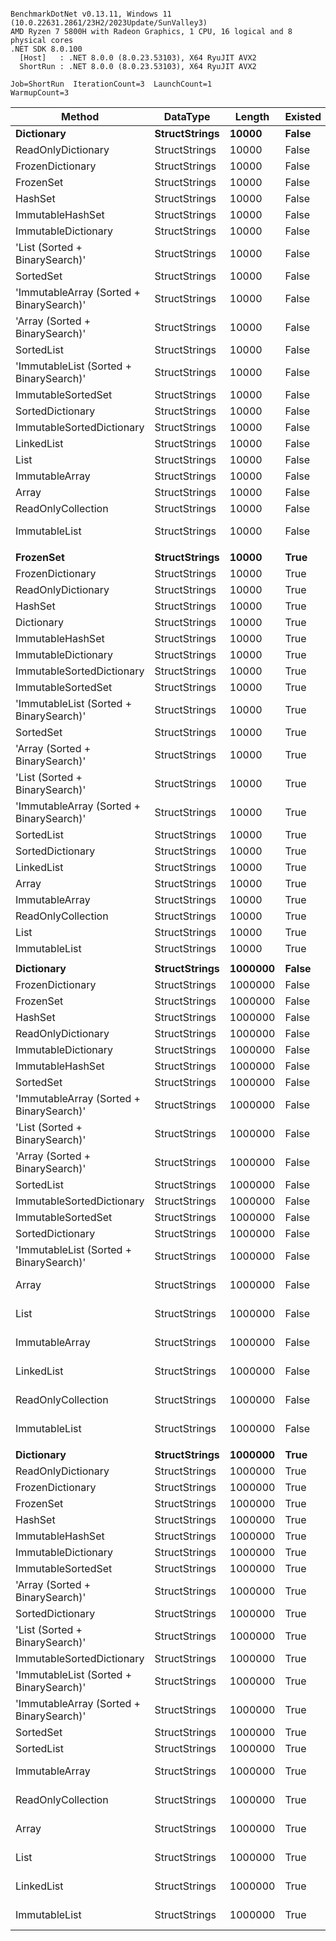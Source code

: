 ```

BenchmarkDotNet v0.13.11, Windows 11 (10.0.22631.2861/23H2/2023Update/SunValley3)
AMD Ryzen 7 5800H with Radeon Graphics, 1 CPU, 16 logical and 8 physical cores
.NET SDK 8.0.100
  [Host]   : .NET 8.0.0 (8.0.23.53103), X64 RyuJIT AVX2
  ShortRun : .NET 8.0.0 (8.0.23.53103), X64 RyuJIT AVX2

Job=ShortRun  IterationCount=3  LaunchCount=1  
WarmupCount=3  

```
| Method                                   | DataType      | Length  | Existed | Mean              | Error             | StdDev           | Allocated   |
|----------------------------------------- |-------------- |-------- |-------- |------------------:|------------------:|-----------------:|------------:|
| **Dictionary**                               | **StructStrings** | **10000**   | **False**   |          **58.18 ns** |          **2.617 ns** |         **0.143 ns** |        **40 B** |
| ReadOnlyDictionary                       | StructStrings | 10000   | False   |          58.99 ns |          7.101 ns |         0.389 ns |        40 B |
| FrozenDictionary                         | StructStrings | 10000   | False   |          59.53 ns |          3.204 ns |         0.176 ns |        40 B |
| FrozenSet                                | StructStrings | 10000   | False   |          60.02 ns |          3.396 ns |         0.186 ns |        40 B |
| HashSet                                  | StructStrings | 10000   | False   |          62.35 ns |          4.048 ns |         0.222 ns |        40 B |
| ImmutableHashSet                         | StructStrings | 10000   | False   |          73.74 ns |         11.782 ns |         0.646 ns |        40 B |
| ImmutableDictionary                      | StructStrings | 10000   | False   |          74.69 ns |          9.544 ns |         0.523 ns |        40 B |
| &#39;List (Sorted + BinarySearch)&#39;           | StructStrings | 10000   | False   |         392.17 ns |         25.084 ns |         1.375 ns |           - |
| SortedSet                                | StructStrings | 10000   | False   |         393.58 ns |         26.626 ns |         1.459 ns |           - |
| &#39;ImmutableArray (Sorted + BinarySearch)&#39; | StructStrings | 10000   | False   |         394.50 ns |         77.660 ns |         4.257 ns |           - |
| &#39;Array (Sorted + BinarySearch)&#39;          | StructStrings | 10000   | False   |         395.28 ns |         63.731 ns |         3.493 ns |           - |
| SortedList                               | StructStrings | 10000   | False   |         400.79 ns |         64.010 ns |         3.509 ns |        40 B |
| &#39;ImmutableList (Sorted + BinarySearch)&#39;  | StructStrings | 10000   | False   |         407.51 ns |         12.131 ns |         0.665 ns |           - |
| ImmutableSortedSet                       | StructStrings | 10000   | False   |         411.06 ns |         26.543 ns |         1.455 ns |           - |
| SortedDictionary                         | StructStrings | 10000   | False   |         420.32 ns |        142.980 ns |         7.837 ns |        40 B |
| ImmutableSortedDictionary                | StructStrings | 10000   | False   |         429.16 ns |        295.638 ns |        16.205 ns |           - |
| LinkedList                               | StructStrings | 10000   | False   |     923,584.85 ns |     70,025.948 ns |     3,838.358 ns |   1280003 B |
| List                                     | StructStrings | 10000   | False   |     936,486.72 ns |    117,985.425 ns |     6,467.179 ns |   1280002 B |
| ImmutableArray                           | StructStrings | 10000   | False   |     939,787.70 ns |    127,424.432 ns |     6,984.563 ns |   1280002 B |
| Array                                    | StructStrings | 10000   | False   |     948,617.38 ns |    132,125.490 ns |     7,242.244 ns |   1280001 B |
| ReadOnlyCollection                       | StructStrings | 10000   | False   |     956,563.87 ns |     55,718.622 ns |     3,054.126 ns |   1280002 B |
| ImmutableList                            | StructStrings | 10000   | False   |   1,080,233.12 ns |    177,798.487 ns |     9,745.735 ns |   1280003 B |
|                                          |               |         |         |                   |                   |                  |             |
| **FrozenSet**                                | **StructStrings** | **10000**   | **True**    |         **236.20 ns** |         **12.223 ns** |         **0.670 ns** |       **168 B** |
| FrozenDictionary                         | StructStrings | 10000   | True    |         240.67 ns |         29.735 ns |         1.630 ns |       168 B |
| ReadOnlyDictionary                       | StructStrings | 10000   | True    |         247.83 ns |         18.418 ns |         1.010 ns |       168 B |
| HashSet                                  | StructStrings | 10000   | True    |         248.98 ns |         26.253 ns |         1.439 ns |       168 B |
| Dictionary                               | StructStrings | 10000   | True    |         249.85 ns |         19.088 ns |         1.046 ns |       168 B |
| ImmutableHashSet                         | StructStrings | 10000   | True    |         257.88 ns |         29.801 ns |         1.633 ns |       168 B |
| ImmutableDictionary                      | StructStrings | 10000   | True    |         277.76 ns |        108.753 ns |         5.961 ns |       168 B |
| ImmutableSortedDictionary                | StructStrings | 10000   | True    |         329.60 ns |          6.342 ns |         0.348 ns |           - |
| ImmutableSortedSet                       | StructStrings | 10000   | True    |         331.51 ns |         29.665 ns |         1.626 ns |           - |
| &#39;ImmutableList (Sorted + BinarySearch)&#39;  | StructStrings | 10000   | True    |         337.00 ns |          8.975 ns |         0.492 ns |           - |
| SortedSet                                | StructStrings | 10000   | True    |         338.92 ns |         25.004 ns |         1.371 ns |           - |
| &#39;Array (Sorted + BinarySearch)&#39;          | StructStrings | 10000   | True    |         347.39 ns |         25.173 ns |         1.380 ns |           - |
| &#39;List (Sorted + BinarySearch)&#39;           | StructStrings | 10000   | True    |         349.13 ns |          8.212 ns |         0.450 ns |           - |
| &#39;ImmutableArray (Sorted + BinarySearch)&#39; | StructStrings | 10000   | True    |         349.52 ns |         26.747 ns |         1.466 ns |           - |
| SortedList                               | StructStrings | 10000   | True    |         361.94 ns |         10.766 ns |         0.590 ns |        40 B |
| SortedDictionary                         | StructStrings | 10000   | True    |         365.96 ns |         68.821 ns |         3.772 ns |        40 B |
| LinkedList                               | StructStrings | 10000   | True    |     355,497.22 ns |     14,179.580 ns |       777.231 ns |    499857 B |
| Array                                    | StructStrings | 10000   | True    |     363,722.89 ns |     45,494.028 ns |     2,493.681 ns |    499809 B |
| ImmutableArray                           | StructStrings | 10000   | True    |     364,811.00 ns |     51,085.248 ns |     2,800.155 ns |    499809 B |
| ReadOnlyCollection                       | StructStrings | 10000   | True    |     394,803.63 ns |     50,041.882 ns |     2,742.964 ns |    499809 B |
| List                                     | StructStrings | 10000   | True    |     412,552.11 ns |    155,782.345 ns |     8,538.956 ns |    499809 B |
| ImmutableList                            | StructStrings | 10000   | True    |     430,776.45 ns |     92,228.277 ns |     5,055.343 ns |    499857 B |
|                                          |               |         |         |                   |                   |                  |             |
| **Dictionary**                               | **StructStrings** | **1000000** | **False**   |          **59.43 ns** |          **2.951 ns** |         **0.162 ns** |        **40 B** |
| FrozenDictionary                         | StructStrings | 1000000 | False   |          60.31 ns |          2.320 ns |         0.127 ns |        40 B |
| FrozenSet                                | StructStrings | 1000000 | False   |          60.55 ns |          1.597 ns |         0.088 ns |        40 B |
| HashSet                                  | StructStrings | 1000000 | False   |          63.21 ns |          6.850 ns |         0.375 ns |        40 B |
| ReadOnlyDictionary                       | StructStrings | 1000000 | False   |          63.96 ns |          5.736 ns |         0.314 ns |        40 B |
| ImmutableDictionary                      | StructStrings | 1000000 | False   |         101.53 ns |          2.234 ns |         0.122 ns |        40 B |
| ImmutableHashSet                         | StructStrings | 1000000 | False   |         107.09 ns |          7.909 ns |         0.433 ns |        40 B |
| SortedSet                                | StructStrings | 1000000 | False   |         621.62 ns |         13.282 ns |         0.728 ns |           - |
| &#39;ImmutableArray (Sorted + BinarySearch)&#39; | StructStrings | 1000000 | False   |         625.60 ns |         11.301 ns |         0.619 ns |           - |
| &#39;List (Sorted + BinarySearch)&#39;           | StructStrings | 1000000 | False   |         626.51 ns |         12.904 ns |         0.707 ns |           - |
| &#39;Array (Sorted + BinarySearch)&#39;          | StructStrings | 1000000 | False   |         630.23 ns |          7.467 ns |         0.409 ns |           - |
| SortedList                               | StructStrings | 1000000 | False   |         645.06 ns |         18.961 ns |         1.039 ns |        40 B |
| ImmutableSortedDictionary                | StructStrings | 1000000 | False   |         665.42 ns |         12.237 ns |         0.671 ns |           - |
| ImmutableSortedSet                       | StructStrings | 1000000 | False   |         666.69 ns |         31.923 ns |         1.750 ns |           - |
| SortedDictionary                         | StructStrings | 1000000 | False   |         671.46 ns |        263.388 ns |        14.437 ns |        40 B |
| &#39;ImmutableList (Sorted + BinarySearch)&#39;  | StructStrings | 1000000 | False   |         680.26 ns |         19.224 ns |         1.054 ns |           - |
| Array                                    | StructStrings | 1000000 | False   |  95,375,416.67 ns | 14,416,335.190 ns |   790,207.978 ns | 128000141 B |
| List                                     | StructStrings | 1000000 | False   |  96,692,950.00 ns |  8,922,433.584 ns |   489,068.692 ns | 128000223 B |
| ImmutableArray                           | StructStrings | 1000000 | False   |  96,748,600.00 ns |  9,090,513.312 ns |   498,281.709 ns | 128000169 B |
| LinkedList                               | StructStrings | 1000000 | False   |  97,906,280.56 ns | 14,150,969.313 ns |   775,662.378 ns | 128000223 B |
| ReadOnlyCollection                       | StructStrings | 1000000 | False   |  98,088,872.22 ns | 20,742,448.742 ns | 1,136,963.608 ns | 128000169 B |
| ImmutableList                            | StructStrings | 1000000 | False   | 155,587,572.22 ns | 12,717,284.566 ns |   697,077.280 ns | 128000169 B |
|                                          |               |         |         |                   |                   |                  |             |
| **Dictionary**                               | **StructStrings** | **1000000** | **True**    |         **240.32 ns** |          **7.705 ns** |         **0.422 ns** |       **168 B** |
| ReadOnlyDictionary                       | StructStrings | 1000000 | True    |         247.13 ns |         10.594 ns |         0.581 ns |       168 B |
| FrozenDictionary                         | StructStrings | 1000000 | True    |         248.22 ns |         21.526 ns |         1.180 ns |       168 B |
| FrozenSet                                | StructStrings | 1000000 | True    |         252.67 ns |         18.071 ns |         0.991 ns |       168 B |
| HashSet                                  | StructStrings | 1000000 | True    |         258.11 ns |          6.363 ns |         0.349 ns |       168 B |
| ImmutableHashSet                         | StructStrings | 1000000 | True    |         285.01 ns |         36.649 ns |         2.009 ns |       168 B |
| ImmutableDictionary                      | StructStrings | 1000000 | True    |         291.33 ns |         18.670 ns |         1.023 ns |       168 B |
| ImmutableSortedSet                       | StructStrings | 1000000 | True    |         552.81 ns |         17.355 ns |         0.951 ns |           - |
| &#39;Array (Sorted + BinarySearch)&#39;          | StructStrings | 1000000 | True    |         558.81 ns |         79.830 ns |         4.376 ns |           - |
| SortedDictionary                         | StructStrings | 1000000 | True    |         559.50 ns |         54.098 ns |         2.965 ns |        40 B |
| &#39;List (Sorted + BinarySearch)&#39;           | StructStrings | 1000000 | True    |         561.16 ns |         83.636 ns |         4.584 ns |           - |
| ImmutableSortedDictionary                | StructStrings | 1000000 | True    |         572.05 ns |         13.214 ns |         0.724 ns |           - |
| &#39;ImmutableList (Sorted + BinarySearch)&#39;  | StructStrings | 1000000 | True    |         572.11 ns |         38.053 ns |         2.086 ns |           - |
| &#39;ImmutableArray (Sorted + BinarySearch)&#39; | StructStrings | 1000000 | True    |         572.50 ns |        185.995 ns |        10.195 ns |           - |
| SortedSet                                | StructStrings | 1000000 | True    |         574.15 ns |         11.655 ns |         0.639 ns |           - |
| SortedList                               | StructStrings | 1000000 | True    |         576.14 ns |         21.175 ns |         1.161 ns |        40 B |
| ImmutableArray                           | StructStrings | 1000000 | True    |  31,377,947.22 ns |  7,819,230.194 ns |   428,598.392 ns |  41035649 B |
| ReadOnlyCollection                       | StructStrings | 1000000 | True    |  31,506,655.56 ns |  6,671,614.396 ns |   365,693.697 ns |  41035625 B |
| Array                                    | StructStrings | 1000000 | True    |  31,793,125.00 ns | 17,050,390.848 ns |   934,589.456 ns |  41035649 B |
| List                                     | StructStrings | 1000000 | True    |  32,373,941.67 ns |  4,087,940.439 ns |   224,073.810 ns |  41035649 B |
| LinkedList                               | StructStrings | 1000000 | True    |  33,378,225.00 ns |  8,057,761.991 ns |   441,673.124 ns |  41035649 B |
| ImmutableList                            | StructStrings | 1000000 | True    |  51,350,069.44 ns |  8,613,835.878 ns |   472,153.411 ns |  41035649 B |
